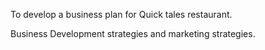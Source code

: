 To develop a business plan for Quick tales restaurant.

Business Development strategies and marketing strategies.
